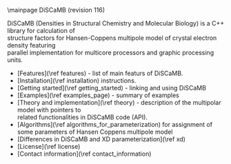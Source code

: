 
\mainpage DiSCaMB (revision 116)

DiSCaMB (Densities in Structural Chemistry and Molecular Biology) is a C++ library for calculation of<br>
structure factors for Hansen-Coppens multipole model  of crystal electron density featuring <br>
parallel implementation for multicore processors and graphic processing units.


* [Features](\ref features) - list of main featurs of DiSCaMB.
* [Installation](\ref installation) instructions.
* [Getting started](\ref getting_started) - linking and using DiSCaMB
* [Examples](\ref examples_page) - summary of examples
* [Theory and implementation](\ref theory) - description of the multipolar model with pointers to<br>
                                             related functionalities in DiSCaMB code (API).
* [Algorithms](\ref algorithms_for_parameterization) for assignment of some parameters of Hansen Coppens multipole model                                       
* [Differences in DiSCaMB and XD parameterization](\ref xd) 
* [License](\ref license)
* [Contact information](\ref contact_information)








